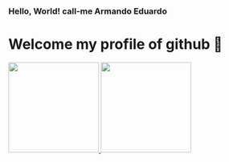 ### Hello, World! call-me Armando Eduardo
# Welcome my profile of github 👋


<div>
<a href="https://github.com/Armandoedu">
<img loading="lazy" height="180em" src="https://github-readme-stats.vercel.app/api/top-langs/?username=Armandoedu&layout=compact&langs_count=7&theme=dracula"/>
<img loading="lazy" height="180em" src="https://github-readme-stats.vercel.app/api?username=Armandoedu&show_icons=true&theme=dracula&include_all_commits=true&count_private=true"/>
</div>
